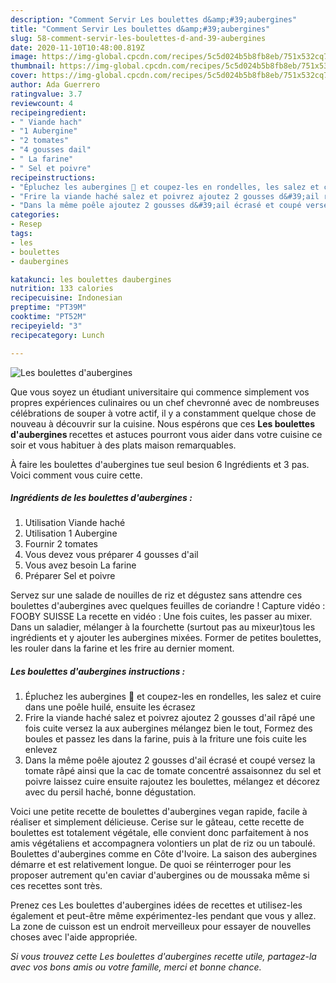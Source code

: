 ```yaml
---
description: "Comment Servir Les boulettes d&amp;#39;aubergines"
title: "Comment Servir Les boulettes d&amp;#39;aubergines"
slug: 58-comment-servir-les-boulettes-d-and-39-aubergines
date: 2020-11-10T10:48:00.819Z
image: https://img-global.cpcdn.com/recipes/5c5d024b5b8fb8eb/751x532cq70/les-boulettes-daubergines-photo-principale-de-la-recette.jpg
thumbnail: https://img-global.cpcdn.com/recipes/5c5d024b5b8fb8eb/751x532cq70/les-boulettes-daubergines-photo-principale-de-la-recette.jpg
cover: https://img-global.cpcdn.com/recipes/5c5d024b5b8fb8eb/751x532cq70/les-boulettes-daubergines-photo-principale-de-la-recette.jpg
author: Ada Guerrero
ratingvalue: 3.7
reviewcount: 4
recipeingredient:
- " Viande hach"
- "1 Aubergine"
- "2 tomates"
- "4 gousses dail"
- " La farine"
- " Sel et poivre"
recipeinstructions:
- "Épluchez les aubergines 🍆 et coupez-les en rondelles, les salez et cuire dans une poêle huilé, ensuite les écrasez"
- "Frire la viande haché salez et poivrez ajoutez 2 gousses d&#39;ail râpé une fois cuite versez la aux aubergines mélangez bien le tout, Formez des boules et passez les dans la farine, puis à la friture une fois cuite les enlevez"
- "Dans la même poêle ajoutez 2 gousses d&#39;ail écrasé et coupé versez la tomate râpé ainsi que la cac de tomate concentré assaisonnez du sel et poivre laissez cuire ensuite rajoutez les boulettes, mélangez et décorez avec du persil haché, bonne dégustation."
categories:
- Resep
tags:
- les
- boulettes
- daubergines

katakunci: les boulettes daubergines 
nutrition: 133 calories
recipecuisine: Indonesian
preptime: "PT39M"
cooktime: "PT52M"
recipeyield: "3"
recipecategory: Lunch

---
```



![Les boulettes d&#39;aubergines](https://img-global.cpcdn.com/recipes/5c5d024b5b8fb8eb/751x532cq70/les-boulettes-daubergines-photo-principale-de-la-recette.jpg)

Que vous soyez un étudiant universitaire qui commence simplement vos propres expériences culinaires ou un chef chevronné avec de nombreuses célébrations de souper à votre actif, il y a constamment quelque chose de nouveau à découvrir sur la cuisine. Nous espérons que ces <strong> Les boulettes d&#39;aubergines </strong> recettes et astuces pourront vous aider dans votre cuisine ce soir et vous habituer à des plats maison remarquables.

<!--inarticleads1-->

À faire les boulettes d&#39;aubergines tue seul besion 6 Ingrédients et 3 pas. Voici comment vous cuire cette.

##### Ingrédients de les boulettes d&#39;aubergines :

1. Utilisation  Viande haché
1. Utilisation 1 Aubergine
1. Fournir 2 tomates
1. Vous devez vous préparer 4 gousses d&#39;ail
1. Vous avez besoin  La farine
1. Préparer  Sel et poivre


Servez sur une salade de nouilles de riz et dégustez sans attendre ces boulettes d&#39;aubergines avec quelques feuilles de coriandre ! Capture vidéo : FOOBY SUISSE La recette en vidéo : Une fois cuites, les passer au mixer. Dans un saladier, mélanger à la fourchette (surtout pas au mixeur)tous les ingrédients et y ajouter les aubergines mixées. Former de petites boulettes, les rouler dans la farine et les frire au dernier moment. 

<!--inarticleads2-->

##### Les boulettes d&#39;aubergines instructions :

1. Épluchez les aubergines 🍆 et coupez-les en rondelles, les salez et cuire dans une poêle huilé, ensuite les écrasez
1. Frire la viande haché salez et poivrez ajoutez 2 gousses d&#39;ail râpé une fois cuite versez la aux aubergines mélangez bien le tout, Formez des boules et passez les dans la farine, puis à la friture une fois cuite les enlevez
1. Dans la même poêle ajoutez 2 gousses d&#39;ail écrasé et coupé versez la tomate râpé ainsi que la cac de tomate concentré assaisonnez du sel et poivre laissez cuire ensuite rajoutez les boulettes, mélangez et décorez avec du persil haché, bonne dégustation.


Voici une petite recette de boulettes d&#39;aubergines vegan rapide, facile à réaliser et simplement délicieuse. Cerise sur le gâteau, cette recette de boulettes est totalement végétale, elle convient donc parfaitement à nos amis végétaliens et accompagnera volontiers un plat de riz ou un taboulé. Boulettes d&#39;aubergines comme en Côte d&#39;Ivoire. La saison des aubergines démarre et est relativement longue. De quoi se réinterroger pour les proposer autrement qu&#39;en caviar d&#39;aubergines ou de moussaka même si ces recettes sont très. 

<!--inarticleads1-->

<p>
Prenez ces Les boulettes d&#39;aubergines idées de recettes et utilisez-les également et peut-être même expérimentez-les pendant que vous y allez. La zone de cuisson est un endroit merveilleux pour essayer de nouvelles choses avec l'aide appropriée.
</p>

<p>
<i>Si vous trouvez cette Les boulettes d&#39;aubergines recette utile, partagez-la avec vos bons amis ou votre famille, merci et bonne chance.</i>
</p>

